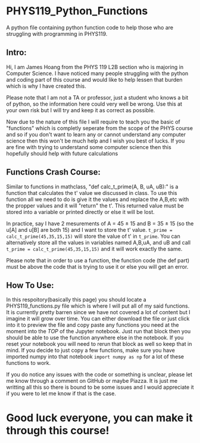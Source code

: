 # PHYS119_Python_Functions
A python file containing python function code to help those who are struggling with programming in PHYS119.

## Intro: ##
Hi, I am James Hoang from the PHYS 119 L2B section who is majoring in Computer Science. I have noticed many people struggling with the python and coding part of this course and would like to help lessen that burden which is why I have created this. 

Please note that I am not a TA or professor, just a student who knows a bit of python, so the information here could very well be wrong. Use this at your own risk but I will try and keep it as correct as possible. 

Now due to the nature of this file I will require to teach you the basic of "functions" which is completly seperate from the scope of the PHYS course and so if you don't want to learn any or cannot understand any computer science then this won't be much help and I wish you best of lucks. If you are fine with trying to understand some computer science then this hopefully should help with future calculations

## Functions Crash Course: ##
Similar to functions in mathclass, "def calc_t_prime(A, B, uA, uB):" is a function that calculates the t' value we discussed in class. To use this function all we need to do is give it the values and replace the A,B,etc with the propper values and it will "return" the t'. This returned value must be stored into a variable or printed directly or else it will be lost. 

In practice, say I have 2 mesurements of A = 45 $\pm$ 15 and B = 35 $\pm$ 15 (so the u[A] and u[B] are both 15) and I want to store the t' value. ```t_prime = calc_t_prime(45,35,15,15)``` will store the value of t' in ```t_prime```. You can alternatively store all the values in variables named A,B,uA, and uB and call ```t_prime = calc_t_prime(45,35,15,15)``` and it will work exactly the same.

Please note that in order to use a function, the function code (the def part) must be above the code that is trying to use it or else you will get an error.

## How To Use: ##
In this respoitory(basically this page) you should locate a PHYS119_functions.py file which is where I will put all of my said functions. It is currently pretty barren since we have not covered a lot of content but I imagine it will grow over time. You can either download the file or just click into it to preview the file and copy paste any functions you need at the moment into the *TOP* of the Jupyter notebook. Just run that block then you should be able to use the function anywhere else in the notebook. If you reset your notebook you will need to rerun that block as well so keep that in mind. If you decide to just copy a few functions, make sure you have imported numpy into that notebook ```import numpy as np``` for a lot of these functions to work.

If you do notice any issues with the code or something is unclear, please let me know through a comment on GitHub or maybe Piazza. It is just me writting all this so there is bound to be some issues and I would appreciate it if you were to let me know if that is the case.

# Good luck everyone, you can make it through this course! #
